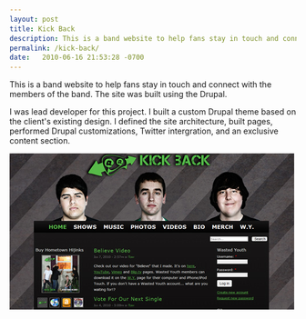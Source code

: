 ```yaml
---
layout: post
title: Kick Back
description: This is a band website to help fans stay in touch and connect with the members of the band. The site was built using the Drupal.
permalink: /kick-back/
date:   2010-06-16 21:53:28 -0700
---
```

<p>This is a band website to help fans stay in touch and connect with the members of the band. The site was built using the Drupal.<p>
<p>I was lead developer for this project. I built a custom Drupal theme based on the client's existing design. I defined the site architecture, 
built pages, performed Drupal customizations, Twitter intergration, and an exclusive content section.</p> 
<img src="/img/kickback.jpg" alt="Kickback" title="Kickback" />
